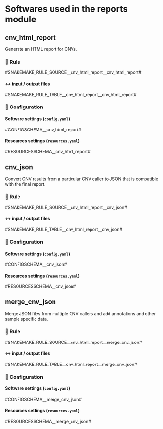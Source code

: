 # Softwares used in the reports module

## cnv_html_report

Generate an HTML report for CNVs.

### :snake: Rule

#SNAKEMAKE_RULE_SOURCE__cnv_html_report__cnv_html_report#

#### :left_right_arrow: input / output files

#SNAKEMAKE_RULE_TABLE__cnv_html_report__cnv_html_report#

### :wrench: Configuration

#### Software settings (`config.yaml`)

#CONFIGSCHEMA__cnv_html_report#

#### Resources settings (`resources.yaml`)

#RESOURCESSCHEMA__cnv_html_report#

## cnv_json

Convert CNV results from a particular CNV caller to JSON that is compatible with the final report.

### :snake: Rule

#SNAKEMAKE_RULE_SOURCE__cnv_html_report__cnv_json#

#### :left_right_arrow: input / output files

#SNAKEMAKE_RULE_TABLE__cnv_html_report__cnv_json#

### :wrench: Configuration

#### Software settings (`config.yaml`)

#CONFIGSCHEMA__cnv_json#

#### Resources settings (`resources.yaml`)

#RESOURCESSCHEMA__cnv_json#

## merge_cnv_json

Merge JSON files from multiple CNV callers and add annotations and other sample specific data.

### :snake: Rule

#SNAKEMAKE_RULE_SOURCE__cnv_html_report__merge_cnv_json#

#### :left_right_arrow: input / output files

#SNAKEMAKE_RULE_TABLE__cnv_html_report__merge_cnv_json#

### :wrench: Configuration

#### Software settings (`config.yaml`)

#CONFIGSCHEMA__merge_cnv_json#

#### Resources settings (`resources.yaml`)

#RESOURCESSCHEMA__merge_cnv_json#
